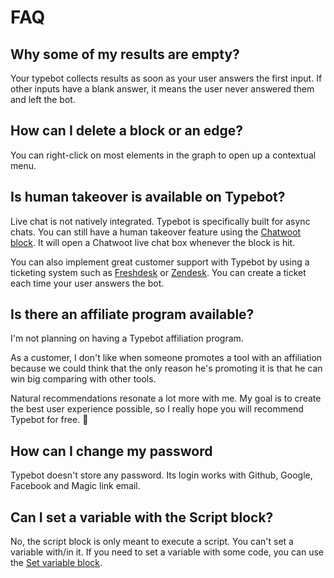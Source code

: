 # FAQ

## Why some of my results are empty?

Your typebot collects results as soon as your user answers the first input. If other inputs have a blank answer, it means the user never answered them and left the bot.

## How can I delete a block or an edge?

You can right-click on most elements in the graph to open up a contextual menu.

## Is human takeover is available on Typebot?

Live chat is not natively integrated. Typebot is specifically built for async chats. You can still have a human takeover feature using the [Chatwoot block](/editor/blocks/integrations/chatwoot). It will open a Chatwoot live chat box whenever the block is hit.

You can also implement great customer support with Typebot by using a ticketing system such as [Freshdesk](https://freshdesk.com/) or [Zendesk](https://www.zendesk.com/). You can create a ticket each time your user answers the bot.

## Is there an affiliate program available?

I'm not planning on having a Typebot affiliation program.

As a customer, I don't like when someone promotes a tool with an affiliation because we could think that the only reason he's promoting it is that he can win big comparing with other tools.

Natural recommendations resonate a lot more with me. My goal is to create the best user experience possible, so I really hope you will recommend Typebot for free. 🤝

## How can I change my password

Typebot doesn't store any password. Its login works with Github, Google, Facebook and Magic link email.

## Can I set a variable with the Script block?

No, the script block is only meant to execute a script. You can't set a variable with/in it. If you need to set a variable with some code, you can use the [Set variable block](/editor/blocks/logic/set-variable).
